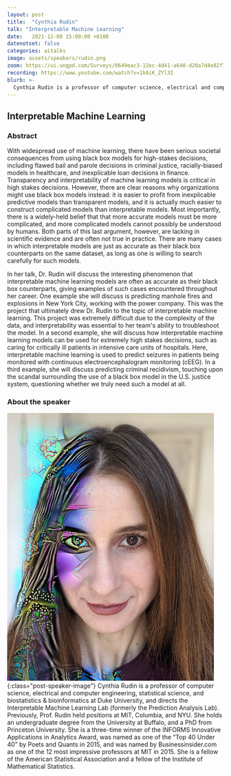 ```yaml
---
layout: post
title:  "Cynthia Rudin"
talk: "Interpretable Machine Learning"
date:   2021-12-08 15:00:00 +0100
datenotset: false
categories: aitalks
image: assets/speakers/rudin.png
zoom: https://ui.ungpd.com/Surveys/0649eac3-12ec-4d41-a640-d20a7d4e82f7
recording: https://www.youtube.com/watch?v=1hAiK_ZYl3I
blurb: >-
  Cynthia Rudin is a professor of computer science, electrical and computer engineering, statistical science, and biostatistics & bioinformatics at Duke University, and directs the Interpretable Machine Learning Lab. She was recently  awarded the AAAI Squirrel AI Award or pioneering socially responsible AI.
---
```


## Interpretable Machine Learning

### Abstract
With widespread use of machine learning, there have been serious societal consequences from using black box models for high-stakes decisions, including flawed bail and parole decisions in criminal justice, racially-biased models in healthcare, and inexplicable loan decisions in finance. Transparency and interpretability of machine learning models is critical in high stakes decisions. However, there are clear reasons why organizations might use black box models instead: it is easier to profit from inexplicable predictive models than transparent models, and it is actually much easier to construct complicated models than interpretable models. Most importantly, there is a widely-held belief that that more accurate models must be more complicated, and more complicated models cannot possibly be understood by humans. Both parts of this last argument, however, are lacking in scientific evidence and are often not true in practice. There are many cases in which interpretable models are just as accurate as their black box counterparts on the same dataset, as long as one is willing to search carefully for such models.

In her talk, Dr. Rudin will discuss the interesting phenomenon that interpretable machine learning models are often as accurate as their black box counterparts, giving examples of such cases encountered throughout her career. One example she will discuss is predicting manhole fires and explosions in New York City, working with the power company. This was the project that ultimately drew Dr. Rudin to the topic of interpretable machine learning. This project was extremely difficult due to the complexity of the data, and interpretability was essential to her team's ability to troubleshoot the model. In a second example, she will discuss how interpretable machine learning models can be used for extremely high stakes decisions, such as caring for critically ill patients in intensive care units of hospitals. Here, interpretable machine learning is used to predict seizures in patients being monitored with continuous electroencephalogram monitoring (cEEG). In a third example, she will discuss predicting criminal recidivism, touching upon the scandal surrounding the use of a black box model in the U.S. justice system, questioning whether we truly need such a model at all.

### About the speaker
![Cynthia Rudin](/assets/speakers/rudin.png){:class="post-speaker-image"} Cynthia Rudin is a professor of computer science, electrical and computer engineering, statistical science, and biostatistics & bioinformatics at Duke University, and directs the Interpretable Machine Learning Lab (formerly the Prediction Analysis Lab). Previously, Prof. Rudin held positions at MIT, Columbia, and NYU. She holds an undergraduate degree from the University at Buffalo, and a PhD from Princeton University. She is a three-time winner of the INFORMS Innovative Applications in Analytics Award, was named as one of the “Top 40 Under 40” by Poets and Quants in 2015, and was named by Businessinsider.com as one of the 12 most impressive professors at MIT in 2015. She is a fellow of the American Statistical Association and a fellow of the Institute of Mathematical Statistics.
